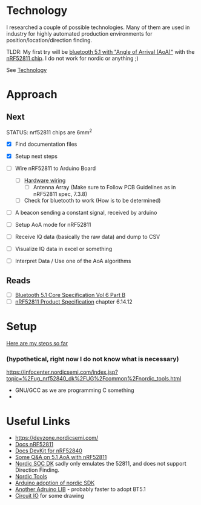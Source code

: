 # Technology

I researched a couple of possible technologies. Many of them are used in industry for highly automated production environments for position/location/direction finding.

TLDR: My first try will be [bluetooth 5.1 with "Angle of Arrival (AoA)"](https://www.bluetooth.com/blog/new-aoa-aod-bluetooth-capabilities/) 
with the [nRF52811 chip](https://www.nordicsemi.com/Products/Low-power-short-range-wireless/nRF52811/GetStarted).
I do not work for nordic or anything ;)


See [Technology](research/Technologies.md)

# Approach

## Next

STATUS: nrf52811 chips are 6mm<sup>2</sup> 

- [x] Find documentation files
- [x] Setup next steps
- [ ] Wire nRF52811 to Arduino Board
    - [ ] [Hardware wiring](research/ext_resources/nRF52811_PS_v1.0.pdf)
        - [ ] Antenna Array (Make sure to Follow PCB Guidelines as in nRF52811 spec, 7.3.8)
    - [ ] Check for bluetooth to work (How is to be determined)
- [ ] A beacon sending a constant signal, received by arduino
- [ ] Setup AoA mode for nRF52811 
- [ ] Receive IQ data (basically the raw data) and dump to CSV
- [ ] Visualize IQ data in excel or something
- [ ] Interpret Data / Use one of the AoA algorithms

    
## Reads

- [ ] [Bluetooth 5.1 Core Specification Vol 6 Part B](research/ext_resources/Core_v5.1.pdf)
- [ ] [nRF52811 Product Specification](research/ext_resources/nRF52811_PS_v1.0.pdf)  chapter 6.14.12

# Setup

[Here are my steps so far](research/bluetooth/Setup-Done.md)

### (hypothetical, right now I do not know what is necessary)

https://infocenter.nordicsemi.com/index.jsp?topic=%2Fug_nrf52840_dk%2FUG%2Fcommon%2Fnordic_tools.html

* GNU/GCC as we are programming C something
* 

# Useful Links

* https://devzone.nordicsemi.com/
* [Docs nRF52811](https://infocenter.nordicsemi.com/index.jsp?topic=%2Fstruct_nrf52%2Fstruct%2Fnrf52811.html&cp=3_3)
* [Docs DevKit for nRF52840](https://infocenter.nordicsemi.com/index.jsp?topic=%2Fug_nrf52840_dk%2FUG%2Fnrf52840_DK%2Fkit_content.html)
* [Some Q&A on 5.1 AoA with nRF52811](https://devzone.nordicsemi.com/f/nordic-q-a/53729/nrf52811-aoa-mode-config)
* [Nordic SOC DK](https://www.nordicsemi.com/Software-and-tools/Software/nRF5-SDK)
sadly only emulates the 52811, and does not support Direction Finding.
* [Nordic Tools](https://infocenter.nordicsemi.com/index.jsp?topic=%2Fug_nrf52840_dk%2FUG%2Fcommon%2Fnordic_tools.html)
* [Arduino adoption of nordic SDK](https://github.com/sandeepmistry/arduino-nRF5)
* [Another Adruino LIB](https://github.com/adafruit/Adafruit_nRF52_Arduino) - probably faster to adopt BT5.1
* [Circuit IO](https://www.circuito.io/) for some drawing
